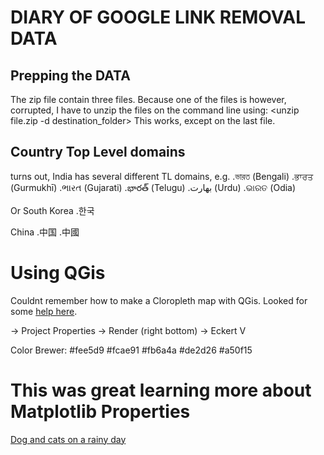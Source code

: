 # DIARY OF GOOGLE LINK REMOVAL DATA

## Prepping the DATA
The zip file contain three files. Because one of the files is however,
corrupted, I have to unzip the files on the command line using:
<unzip file.zip -d destination_folder>
This works, except on the last file.

## Country Top Level domains
turns out, India has several different TL domains, e.g.
.ভারত (Bengali)
.ਭਾਰਤ (Gurmukhī)
.ભારત (Gujarati)
.భారత్ (Telugu)
.بھارت (Urdu)
.ଭାରତ (Odia)

Or South Korea
.한국

China
.中国
.中國

# Using QGis
Couldnt remember how to make a Cloropleth map with QGis. Looked for some
[help here](https://www.youtube.com/watch?v=rG6UphZGmg4).

-> Project Properties
-> Render (right bottom)
-> Eckert V

Color Brewer:
#fee5d9
#fcae91
#fb6a4a
#de2d26
#a50f15

# This was great learning more about Matplotlib Properties
[Dog and cats on a rainy day](http://matplotlib.org/examples/pie_and_polar_charts/pie_demo_features.html)
